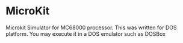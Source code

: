 # MicroKit

Microkit Simulator for MC68000 processor.
This was written for DOS platform. You may execute it in a DOS emulator such as DOSBox
